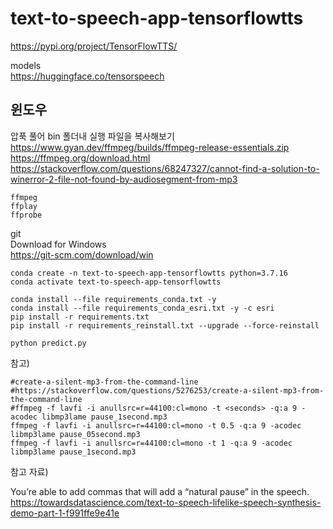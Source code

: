 # text-to-speech-app-tensorflowtts

https://pypi.org/project/TensorFlowTTS/  

models  
https://huggingface.co/tensorspeech

## 윈도우

압푹 풀어 bin 폴더내 실행 파일을 복사해보기  
https://www.gyan.dev/ffmpeg/builds/ffmpeg-release-essentials.zip  
https://ffmpeg.org/download.html  
https://stackoverflow.com/questions/68247327/cannot-find-a-solution-to-winerror-2-file-not-found-by-audiosegment-from-mp3

```
ffmpeg
ffplay
ffprobe
```

git  
Download for Windows  
https://git-scm.com/download/win

```
conda create -n text-to-speech-app-tensorflowtts python=3.7.16
conda activate text-to-speech-app-tensorflowtts

conda install --file requirements_conda.txt -y
conda install --file requirements_conda_esri.txt -y -c esri
pip install -r requirements.txt
pip install -r requirements_reinstall.txt --upgrade --force-reinstall
```

```
python predict.py
```

참고)
```
#create-a-silent-mp3-from-the-command-line
#https://stackoverflow.com/questions/5276253/create-a-silent-mp3-from-the-command-line
#ffmpeg -f lavfi -i anullsrc=r=44100:cl=mono -t <seconds> -q:a 9 -acodec libmp3lame pause_1second.mp3
ffmpeg -f lavfi -i anullsrc=r=44100:cl=mono -t 0.5 -q:a 9 -acodec libmp3lame pause_05second.mp3
ffmpeg -f lavfi -i anullsrc=r=44100:cl=mono -t 1 -q:a 9 -acodec libmp3lame pause_1second.mp3
```

참고 자료)

You’re able to add commas that will add a “natural pause” in the speech.  
https://towardsdatascience.com/text-to-speech-lifelike-speech-synthesis-demo-part-1-f991ffe9e41e

